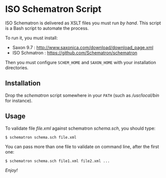 ISO Schematron Script
=====================

ISO Schematron is delivered as XSLT files you must run *by hand*. This script
is a Bash script to automate the process.

To run it, you must install:

- Saxon 9.7 :     <http://www.saxonica.com/download/download_page.xml>
- ISO Schmatron : <https://github.com/Schematron/schematron>

Then you must configure `SCHEM_HOME` and `SAXON_HOME` with your installation
directories.

Installation
------------

Drop the *schematron* script somewhere in your `PATH` (such as */usr/local/bin*
for instance).

Usage
-----

To validate file *file.xml* against schematron *schema.sch*, you should type:

    $ schematron schema.sch file.xml

You can pass more than one file to validate on command line, after the first
one:

	$ schematron schema.sch file1.xml file2.xml ...

*Enjoy!*
